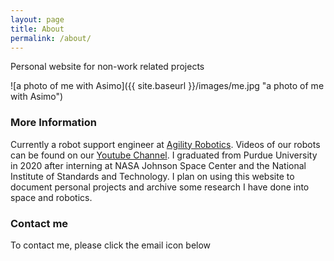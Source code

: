 ```yaml
---
layout: page
title: About
permalink: /about/
---
```

Personal website for non-work related projects

![a photo of me with Asimo]({{ site.baseurl }}/images/me.jpg "a photo of me with Asimo")

### More Information

Currently a robot support engineer at [Agility Robotics](https://www.agilityrobotics.com/). Videos of our robots can be found on our [Youtube Channel](https://www.youtube.com/channel/UCN-StetwWuVYf-MU2_NVj4A). I graduated from Purdue University in 2020 after interning at NASA Johnson Space Center and the National Institute of Standards and Technology. I plan on using this website to document personal projects and archive some research I have done into space and robotics.

### Contact me

To contact me, please click the email icon below
